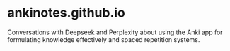 # ankinotes.github.io
Conversations with Deepseek and Perplexity about using the Anki app for formulating knowledge effectively and spaced repetition systems.
